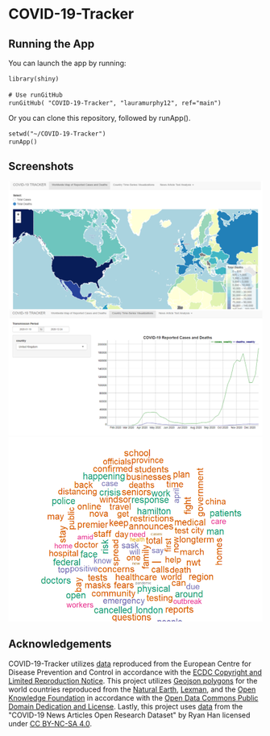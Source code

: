 # COVID-19-Tracker

## Running the App

You can launch the app by running:
```
library(shiny)

# Use runGitHub
runGitHub( "COVID-19-Tracker", "lauramurphy12", ref="main")

```
Or you can clone this repository, followed by runApp(). 

```
setwd("~/COVID-19-Tracker")
runApp()
```


## Screenshots

![alt text](screenshots/worldmap.png)
![alt text](screenshots/chart.png)
![alt text](screenshots/wordcloud.png)

## Acknowledgements

COVID-19-Tracker utilizes [data](https://www.ecdc.europa.eu/en/covid-19/data) reproduced from the European Centre for Disease Prevention and Control in accordance with the [ECDC Copyright and Limited Reproduction Notice](https://www.ecdc.europa.eu/en/copyright). This project utilizes 
[Geojson polygons](https://datahub.io/core/geo-countries) for the world countries reproduced from the [Natural Earth](https://www.naturalearthdata.com/), [Lexman](https://github.com/lexman), and the [Open Knowledge Foundation](https://okfn.org/) in accordance with the [Open Data Commons Public Domain Dedication and License](https://opendatacommons.org/licenses/pddl/1-0/). Lastly, this project uses [data](https://www.kaggle.com/ryanxjhan/cbc-news-coronavirus-articles-march-26) from the "COVID-19 News Articles Open Research Dataset" by Ryan Han licensed under [CC BY-NC-SA 4.0](https://creativecommons.org/licenses/by-nc-sa/4.0/).
